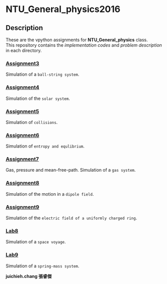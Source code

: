 # NTU_General_physics2016

## Description

These are the vpython assignments for **NTU_General_physics** class.  
This repository contains the *implementation codes* and *problem description* in each directory.

### [Assignment3](https://github.com/juichiehchang/NTU_General_Physics2016/assignment3)

Simulation of a `ball-string system`.

### [Assignment4](https://github.com/juichiehchang/NTU_General_Physics2016/assignment4)

Simulation of the `solar system`.

### [Assignment5](https://github.com/juichiehchang/NTU_General_Physics2016/assignment5)

Simulation of `collisions`.

### [Assignment6](https://github.com/juichiehchang/NTU_General_Physics2016/assignment6)

Simulation of `entropy and equlibrium`.

### [Assignment7](https://github.com/juichiehchang/NTU_General_Physics2016/assignment7)

Gas, pressure and mean-free-path. Simulation of a `gas system`.

### [Assignment8](https://github.com/juichiehchang/NTU_General_Physics2016/assignment8)

Simulation of the motion in a `dipole field`.

### [Assignment9](https://github.com/juichiehchang/NTU_General_Physics2016/assignment9)

Simulation of the `electric field of a uniformly charged ring`.

### [Lab8](https://github.com/juichiehchang/NTU_General_Physics2016/lab8)

Simulation of a `space voyage`.

### [Lab9](https://github.com/juichiehchang/NTU_General_Physics2016/lab9)

Simulation of a `spring-mass system`.

**juichieh.chang 張睿傑**
